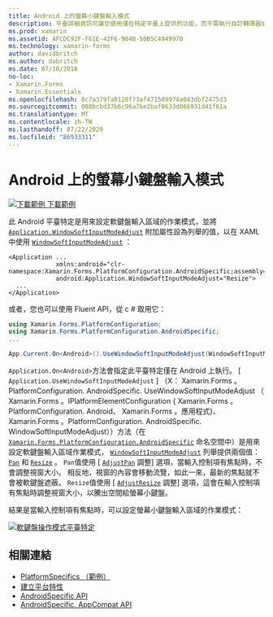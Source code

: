 ```yaml
---
title: Android 上的螢幕小鍵盤輸入模式
description: 平臺詳細資訊可讓您使用僅在特定平臺上提供的功能，而不需執行自訂轉譯器或效果。 本文說明如何使用 Android 平臺特定的來設定軟鍵盤輸入區域的操作模式。
ms.prod: xamarin
ms.assetid: AFCDC92F-F61E-42F6-904B-50B5C4949970
ms.technology: xamarin-forms
author: davidbritch
ms.author: dabritch
ms.date: 07/10/2018
no-loc:
- Xamarin.Forms
- Xamarin.Essentials
ms.openlocfilehash: 0c7a379fa0128f73af471509974a043dbf2475d3
ms.sourcegitcommit: 008bcbd37b6c96a7be2baf0633d066931d41f61a
ms.translationtype: MT
ms.contentlocale: zh-TW
ms.lasthandoff: 07/22/2020
ms.locfileid: "86933311"
---
```

# <a name="soft-keyboard-input-mode-on-android"></a>Android 上的螢幕小鍵盤輸入模式

[![下載範例](~/media/shared/download.png) 下載範例](https://docs.microsoft.com/samples/xamarin/xamarin-forms-samples/userinterface-platformspecifics)

此 Android 平臺特定是用來設定軟鍵盤輸入區域的作業模式，並將 [`Application.WindowSoftInputModeAdjust`](xref:Xamarin.Forms.PlatformConfiguration.AndroidSpecific.Application.WindowSoftInputModeAdjustProperty) 附加屬性設為列舉的值，以在 XAML 中使用 [`WindowSoftInputModeAdjust`](xref:Xamarin.Forms.PlatformConfiguration.AndroidSpecific.WindowSoftInputModeAdjust) ：

```xaml
<Application ...
             xmlns:android="clr-namespace:Xamarin.Forms.PlatformConfiguration.AndroidSpecific;assembly=Xamarin.Forms.Core"
             android:Application.WindowSoftInputModeAdjust="Resize">
  ...
</Application>
```

或者，您也可以使用 Fluent API，從 c # 取用它：

```csharp
using Xamarin.Forms.PlatformConfiguration;
using Xamarin.Forms.PlatformConfiguration.AndroidSpecific;
...

App.Current.On<Android>().UseWindowSoftInputModeAdjust(WindowSoftInputModeAdjust.Resize);
```

`Application.On<Android>`方法會指定此平臺特定僅在 Android 上執行。 [ `Application.UseWindowSoftInputModeAdjust` ] （X： Xamarin.Forms 。PlatformConfiguration. AndroidSpecific. UseWindowSoftInputModeAdjust （ Xamarin.Forms 。IPlatformElementConfiguration { Xamarin.Forms 。PlatformConfiguration. Android、 Xamarin.Forms 。應用程式}、 Xamarin.Forms 。PlatformConfiguration. AndroidSpecific. WindowSoftInputModeAdjust））方法（在 [`Xamarin.Forms.PlatformConfiguration.AndroidSpecific`](xref:Xamarin.Forms.PlatformConfiguration.AndroidSpecific) 命名空間中）是用來設定軟鍵盤輸入區域作業模式， [`WindowSoftInputModeAdjust`](xref:Xamarin.Forms.PlatformConfiguration.AndroidSpecific.WindowSoftInputModeAdjust) 列舉提供兩個值： [`Pan`](xref:Xamarin.Forms.PlatformConfiguration.AndroidSpecific.WindowSoftInputModeAdjust.Pan) 和 [`Resize`](xref:Xamarin.Forms.PlatformConfiguration.AndroidSpecific.WindowSoftInputModeAdjust.Resize) 。 `Pan`值使用 [ [`AdjustPan`](xref:Android.Views.SoftInput.AdjustPan) 調整] 選項，當輸入控制項有焦點時，不會調整視窗大小。 相反地，視窗的內容會移動流覽，如此一來，最新的焦點就不會被軟鍵盤遮蔽。 `Resize`值使用 [ [`AdjustResize`](xref:Android.Views.SoftInput.AdjustResize) 調整] 選項，這會在輸入控制項有焦點時調整視窗大小，以騰出空間給螢幕小鍵盤。

結果是當輸入控制項有焦點時，可以設定螢幕小鍵盤輸入區域的作業模式：

[![軟鍵盤操作模式平臺特定](soft-keyboard-input-mode-images/pan-resize.png)](soft-keyboard-input-mode-images/pan-resize-large.png#lightbox "軟鍵盤操作模式平臺特定")

## <a name="related-links"></a>相關連結

- [PlatformSpecifics （範例）](https://docs.microsoft.com/samples/xamarin/xamarin-forms-samples/userinterface-platformspecifics)
- [建立平台特性](~/xamarin-forms/platform/platform-specifics/index.md#creating-platform-specifics)
- [AndroidSpecific API](xref:Xamarin.Forms.PlatformConfiguration.AndroidSpecific)
- [AndroidSpecific. AppCompat API](xref:Xamarin.Forms.PlatformConfiguration.AndroidSpecific.AppCompat)
